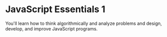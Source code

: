 # JavaScript Essentials 1
You'll learn how to think algorithmically and analyze problems and design, develop, and improve JavaScript programs.